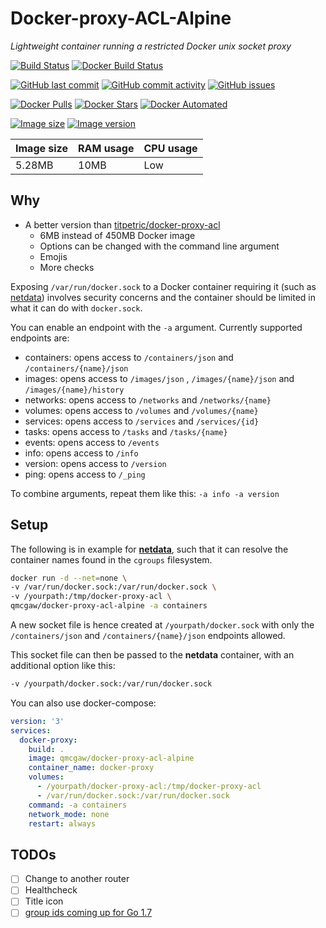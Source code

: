 # Docker-proxy-ACL-Alpine

*Lightweight container running a restricted Docker unix socket proxy*

[![Build Status](https://travis-ci.org/qdm12/docker-proxy-acl-alpine.svg?branch=master)](https://travis-ci.org/qdm12/docker-proxy-acl-alpine)
[![Docker Build Status](https://img.shields.io/docker/build/qmcgaw/docker-proxy-acl-alpine.svg)](https://hub.docker.com/r/qmcgaw/docker-proxy-acl-alpine)

[![GitHub last commit](https://img.shields.io/github/last-commit/qdm12/docker-proxy-acl-alpine.svg)](https://github.com/qdm12/docker-proxy-acl-alpine/commits)
[![GitHub commit activity](https://img.shields.io/github/commit-activity/y/qdm12/docker-proxy-acl-alpine.svg)](https://github.com/qdm12/docker-proxy-acl-alpine/commits)
[![GitHub issues](https://img.shields.io/github/issues/qdm12/docker-proxy-acl-alpine.svg)](https://github.com/qdm12/docker-proxy-acl-alpine/issues)

[![Docker Pulls](https://img.shields.io/docker/pulls/qmcgaw/docker-proxy-acl-alpine.svg)](https://hub.docker.com/r/qmcgaw/docker-proxy-acl-alpine)
[![Docker Stars](https://img.shields.io/docker/stars/qmcgaw/docker-proxy-acl-alpine.svg)](https://hub.docker.com/r/qmcgaw/docker-proxy-acl-alpine)
[![Docker Automated](https://img.shields.io/docker/automated/qmcgaw/docker-proxy-acl-alpine.svg)](https://hub.docker.com/r/qmcgaw/docker-proxy-acl-alpine)

[![Image size](https://images.microbadger.com/badges/image/qmcgaw/docker-proxy-acl-alpine.svg)](https://microbadger.com/images/qmcgaw/docker-proxy-acl-alpine)
[![Image version](https://images.microbadger.com/badges/version/qmcgaw/docker-proxy-acl-alpine.svg)](https://microbadger.com/images/qmcgaw/docker-proxy-acl-alpine)

| Image size | RAM usage | CPU usage |
| --- | --- | --- |
| 5.28MB | 10MB | Low |

## Why

- A better version than [titpetric/docker-proxy-acl](https://github.com/titpetric/docker-proxy-acl)
  - 6MB instead of 450MB Docker image
  - Options can be changed with the command line argument
  - Emojis
  - More checks

Exposing `/var/run/docker.sock` to a Docker container requiring it (such as [netdata](https://github.com/firehol/netdata)) involves
security concerns and the container should be limited in what it can do with `docker.sock`.

You can enable an endpoint with the `-a` argument. Currently supported endpoints are:

- containers: opens access to `/containers/json` and `/containers/{name}/json`
- images: opens access to `/images/json` , `/images/{name}/json` and `/images/{name}/history`
- networks: opens access to `/networks` and `/networks/{name}`
- volumes: opens access to `/volumes` and `/volumes/{name}`
- services: opens access to `/services` and `/services/{id}`
- tasks: opens access to `/tasks` and `/tasks/{name}`
- events: opens access to `/events`
- info: opens access to `/info`
- version: opens access to `/version`
- ping: opens access to `/_ping`

To combine arguments, repeat them like this: `-a info -a version`

## Setup

The following is in example for [**netdata**](https://github.com/firehol/netdata), such that it can resolve
the container names found in the `cgroups` filesystem.

```bash
docker run -d --net=none \
-v /var/run/docker.sock:/var/run/docker.sock \
-v /yourpath:/tmp/docker-proxy-acl \
qmcgaw/docker-proxy-acl-alpine -a containers
```

A new socket file is hence created at `/yourpath/docker.sock` with only the
`/containers/json` and `/containers/{name}/json` endpoints allowed.

This socket file can then be passed to the **netdata** container, with an additional option like this:

```bash
-v /yourpath/docker.sock:/var/run/docker.sock
```

You can also use docker-compose:

```yml
version: '3'
services:
  docker-proxy:
    build: .
    image: qmcgaw/docker-proxy-acl-alpine
    container_name: docker-proxy
    volumes:
      - /yourpath/docker-proxy-acl:/tmp/docker-proxy-acl
      - /var/run/docker.sock:/var/run/docker.sock
    command: -a containers
    network_mode: none
    restart: always
```

## TODOs

- [ ] Change to another router
- [ ] Healthcheck
- [ ] Title icon
- [ ] [group ids coming up for Go 1.7](https://github.com/golang/go/issues/2617)